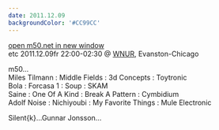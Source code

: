 ```yaml
---
date: 2011.12.09
backgroundColor: '#CC99CC'
---
```


[open m50.net in new window  
](http://m50.net/)[](2011.12.15.html)etc 2011.12.09fr 22:00-02:30 @ [WNUR](http://www.wnur.org/), Evanston-Chicago  

m50...  
Miles Tilmann : Middle Fields : 3d Concepts : Toytronic  
Bola : Forcasa 1 : Soup : SKAM  
Saine : One Of A Kind : Break A Pattern : Cymbidium  
Adolf Noise : Nichiyoubi : My Favorite Things : Mule Electronic  

Silent{k}...Gunnar Jonsson...